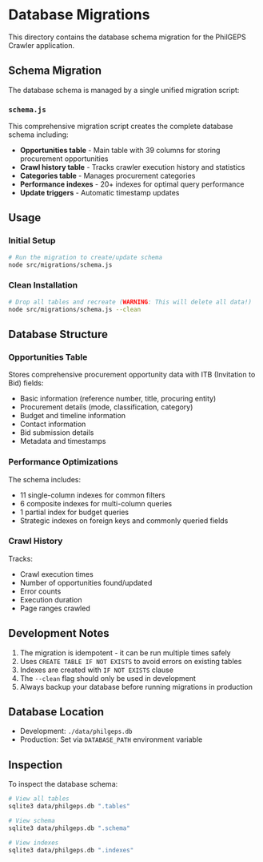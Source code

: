 # Database Migrations

This directory contains the database schema migration for the PhilGEPS Crawler application.

## Schema Migration

The database schema is managed by a single unified migration script:

### `schema.js`

This comprehensive migration script creates the complete database schema including:

- **Opportunities table** - Main table with 39 columns for storing procurement opportunities
- **Crawl history table** - Tracks crawler execution history and statistics
- **Categories table** - Manages procurement categories
- **Performance indexes** - 20+ indexes for optimal query performance
- **Update triggers** - Automatic timestamp updates

## Usage

### Initial Setup

```bash
# Run the migration to create/update schema
node src/migrations/schema.js
```

### Clean Installation

```bash
# Drop all tables and recreate (WARNING: This will delete all data!)
node src/migrations/schema.js --clean
```

## Database Structure

### Opportunities Table

Stores comprehensive procurement opportunity data with ITB (Invitation to Bid) fields:

- Basic information (reference number, title, procuring entity)
- Procurement details (mode, classification, category)
- Budget and timeline information
- Contact information
- Bid submission details
- Metadata and timestamps

### Performance Optimizations

The schema includes:

- 11 single-column indexes for common filters
- 6 composite indexes for multi-column queries
- 1 partial index for budget queries
- Strategic indexes on foreign keys and commonly queried fields

### Crawl History

Tracks:

- Crawl execution times
- Number of opportunities found/updated
- Error counts
- Execution duration
- Page ranges crawled

## Development Notes

1. The migration is idempotent - it can be run multiple times safely
2. Uses `CREATE TABLE IF NOT EXISTS` to avoid errors on existing tables
3. Indexes are created with `IF NOT EXISTS` clause
4. The `--clean` flag should only be used in development
5. Always backup your database before running migrations in production

## Database Location

- Development: `./data/philgeps.db`
- Production: Set via `DATABASE_PATH` environment variable

## Inspection

To inspect the database schema:

```bash
# View all tables
sqlite3 data/philgeps.db ".tables"

# View schema
sqlite3 data/philgeps.db ".schema"

# View indexes
sqlite3 data/philgeps.db ".indexes"
```
